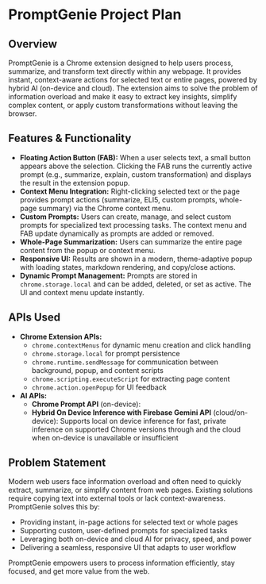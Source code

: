 # PromptGenie Project Plan

## Overview

PromptGenie is a Chrome extension designed to help users process, summarize, and transform text directly within any webpage. It provides instant, context-aware actions for selected text or entire pages, powered by hybrid AI (on-device and cloud). The extension aims to solve the problem of information overload and make it easy to extract key insights, simplify complex content, or apply custom transformations without leaving the browser.

## Features & Functionality

- **Floating Action Button (FAB):** When a user selects text, a small button appears above the selection. Clicking the FAB runs the currently active prompt (e.g., summarize, explain, custom transformation) and displays the result in the extension popup.
- **Context Menu Integration:** Right-clicking selected text or the page provides prompt actions (summarize, ELI5, custom prompts, whole-page summary) via the Chrome context menu.
- **Custom Prompts:** Users can create, manage, and select custom prompts for specialized text processing tasks. The context menu and FAB update dynamically as prompts are added or removed.
- **Whole-Page Summarization:** Users can summarize the entire page content from the popup or context menu.
- **Responsive UI:** Results are shown in a modern, theme-adaptive popup with loading states, markdown rendering, and copy/close actions.
- **Dynamic Prompt Management:** Prompts are stored in `chrome.storage.local` and can be added, deleted, or set as active. The UI and context menu update instantly.

## APIs Used

- **Chrome Extension APIs:**
  - `chrome.contextMenus` for dynamic menu creation and click handling
  - `chrome.storage.local` for prompt persistence
  - `chrome.runtime.sendMessage` for communication between background, popup, and content scripts
  - `chrome.scripting.executeScript` for extracting page content
  - `chrome.action.openPopup` for UI feedback
- **AI APIs:**
  - **Chrome Prompt API** (on-device):
  - **Hybrid On Device Inference with Firebase Gemini API** (cloud/on-device): Supports local on device inference for fast, private inference on supported Chrome versions through and the cloud when on-device is unavailable or insufficient

## Problem Statement

Modern web users face information overload and often need to quickly extract, summarize, or simplify content from web pages. Existing solutions require copying text into external tools or lack context-awareness. PromptGenie solves this by:

- Providing instant, in-page actions for selected text or whole pages
- Supporting custom, user-defined prompts for specialized tasks
- Leveraging both on-device and cloud AI for privacy, speed, and power
- Delivering a seamless, responsive UI that adapts to user workflow

PromptGenie empowers users to process information efficiently, stay focused, and get more value from the web.
